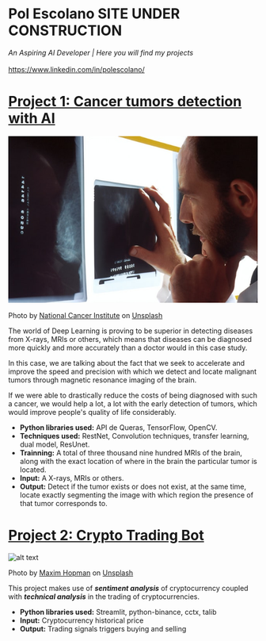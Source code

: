 
# Pol Escolano     SITE UNDER CONSTRUCTION
*An Aspiring AI Developer | Here you will find my projects* <br><br>
https://www.linkedin.com/in/polescolano/

 
# [Project 1: Cancer tumors detection with AI]()
![cancer tumors detection with AI](national-cancer-institute-XrLSV-CKmuQ-unsplash.jpg)

Photo by <a href="https://unsplash.com/@nci?utm_source=unsplash&utm_medium=referral&utm_content=creditCopyText">National Cancer Institute</a> on <a href="https://unsplash.com/s/photos/x-rays%2C-mris?utm_source=unsplash&utm_medium=referral&utm_content=creditCopyText">Unsplash</a>
  

The world of Deep Learning is proving to be superior in detecting diseases from X-rays, MRIs or others, which means that diseases can be diagnosed more quickly and more accurately than a doctor would in this case study.<br>

In this case, we are talking about the fact that we seek to accelerate and improve the speed and precision with which we detect and locate malignant tumors through magnetic resonance imaging of the brain.

If we were able to drastically reduce the costs of being diagnosed with such a cancer, we would help a lot, a lot with the early detection of tumors, which would improve people's quality of life considerably.
* **Python libraries used:** API de Queras, TensorFlow, OpenCV.
* **Techniques used:** RestNet, Convolution techniques, transfer learning, dual model, ResUnet.
* **Trainning:** A total of three thousand nine hundred MRIs of the brain, along with the exact location of where in the brain the particular tumor is located.
* **Input:** A X-rays, MRIs or others.
* **Output:** Detect if the tumor exists or does not exist, at the same time, locate exactly segmenting the image with which region the presence of that tumor corresponds to.

# [Project 2: Crypto Trading Bot]()
![alt text](maxim-hopman-fiXLQXAhCfk-unsplash.jpg)

Photo by <a href="https://unsplash.com/@nampoh?utm_source=unsplash&utm_medium=referral&utm_content=creditCopyText">Maxim Hopman</a> on <a href="https://unsplash.com/s/photos/cryptocurrency-trading?utm_source=unsplash&utm_medium=referral&utm_content=creditCopyText">Unsplash</a>

This project makes use of ***sentiment analysis*** of cryptocurrency coupled with ***technical analysis*** in the trading of cryptocurrencies.
* **Python libraries used:** Streamlit, python-binance, cctx, talib
* **Input:** Cryptocurrency historical price
* **Output:** Trading signals triggers buying and selling
